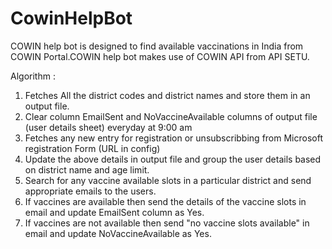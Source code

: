 # CowinHelpBot
COWIN help bot is designed to find available vaccinations in India from COWIN Portal.COWIN help bot makes use of COWIN API from API SETU. 

Algorithm :
1. Fetches All the district codes and district names and store them in an output file.
2. Clear column EmailSent and NoVaccineAvailable columns of output file (user details sheet) everyday at 9:00 am
3. Fetches any new entry for registration or unsubscribbing from Microsoft registration Form (URL in config)
4. Update the above details in output file and group the user details based on district name and age limit.
5. Search for any vaccine available slots in a particular district and send appropriate emails to the users.
6. If vaccines are available then send the details of the vaccine slots in email and update EmailSent column as Yes.
7. If vaccines are not available then send "no vaccine slots available" in email and update NoVaccineAvailable as Yes.
